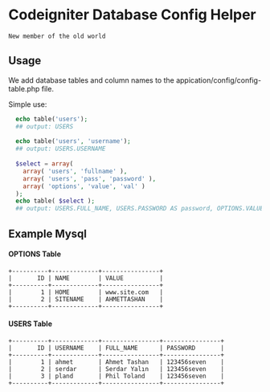 # Codeigniter Database Config Helper
`New member of the old world`

Usage
-----
We add database tables and column names to the appication/config/config-table.php file.

Simple use:
```php
  echo table('users');
  ## output: USERS
  
  echo table('users', 'username');
  ## output: USERS.USERNAME
  
  $select = array(
    array( 'users', 'fullname' ),
    array( 'users', 'pass', 'password' ),
    array( 'options', 'value', 'val' )
  );
  echo table( $select );
  ## output: USERS.FULL_NAME, USERS.PASSWORD AS password, OPTIONS.VALUE AS val
```

Example Mysql
-----
#### OPTIONS Table
```
+----------+-------------+----------------+
|       ID | NAME        | VALUE          |
+----------+-------------+----------------+
|        1 | HOME        | www.site.com   |
|        2 | SITENAME    | AHMETTASHAN    |
+----------+-------------+----------------+
```
#### USERS Table
```
+----------+-------------+----------------+----------------+
|       ID | USERNAME    | FULL_NAME      | PASSWORD       |
+----------+-------------+----------------+----------------+
|        1 | ahmet       | Ahmet Tashan   | 123456seven    |
|        2 | serdar      | Serdar Yalın   | 123456seven    |
|        3 | pland       | Phil Toland    | 123456seven    |
+----------+-------------+----------------+----------------+
```
